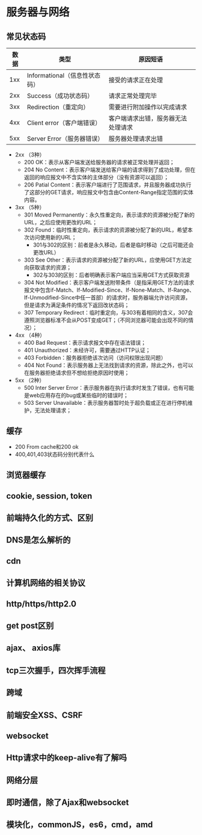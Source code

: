 # 服务器与网络
## 常见状态码
  数据|类型|原因短语
  -|-|-
  1xx	|Informational（信息性状态码）|	接受的请求正在处理
  2xx	|Success（成功状态码）|	请求正常处理完毕
  3xx	|Redirection（重定向）|	需要进行附加操作以完成请求
  4xx	|Client error（客户端错误）|	客户端请求出错，服务器无法处理请求
  5xx	|Server Error（服务器错误）|	服务器处理请求出错

  * 2xx （3种）
    * 200 OK：表示从客户端发送给服务器的请求被正常处理并返回；
    * 204 No Content：表示客户端发送给客户端的请求得到了成功处理，但在返回的响应报文中不含实体的主体部分（没有资源可以返回）；
    * 206 Patial Content：表示客户端进行了范围请求，并且服务器成功执行了这部分的GET请求，响应报文中包含由Content-Range指定范围的实体内容。
  * 3xx （5种）
    * 301 Moved Permanently：永久性重定向，表示请求的资源被分配了新的URL，之后应使用更改的URL；
    * 302 Found：临时性重定向，表示请求的资源被分配了新的URL，希望本次访问使用新的URL；
      * 301与302的区别：前者是永久移动，后者是临时移动（之后可能还会更改URL）
    * 303 See Other：表示请求的资源被分配了新的URL，应使用GET方法定向获取请求的资源；
      * 302与303的区别：后者明确表示客户端应当采用GET方式获取资源
    * 304 Not Modified：表示客户端发送附带条件（是指采用GET方法的请求报文中包含if-Match、If-Modified-Since、If-None-Match、If-Range、If-Unmodified-Since中任一首部）的请求时，服务器端允许访问资源，但是请求为满足条件的情况下返回改状态码；
    * 307 Temporary Redirect：临时重定向，与303有着相同的含义，307会遵照浏览器标准不会从POST变成GET；（不同浏览器可能会出现不同的情况）；
  * 4xx （4种）
    * 400 Bad Request：表示请求报文中存在语法错误；
    * 401 Unauthorized：未经许可，需要通过HTTP认证；
    * 403 Forbidden：服务器拒绝该次访问（访问权限出现问题）
    * 404 Not Found：表示服务器上无法找到请求的资源，除此之外，也可以在服务器拒绝请求但不想给拒绝原因时使用；
  * 5xx （2种）
    * 500 Inter Server Error：表示服务器在执行请求时发生了错误，也有可能是web应用存在的bug或某些临时的错误时；
    * 503 Server Unavailable：表示服务器暂时处于超负载或正在进行停机维护，无法处理请求；
## 缓存
* 200 From cache和200 ok
* 400,401,403状态码分别代表什么
## 浏览器缓存
## cookie, session, token
## 前端持久化的方式、区别
## DNS是怎么解析的
## cdn
## 计算机网络的相关协议
## http/https/http2.0
## get post区别
## ajax、 axios库
## tcp三次握手，四次挥手流程
## 跨域
## 前端安全XSS、CSRF
## websocket
## Http请求中的keep-alive有了解吗
## 网络分层
## 即时通信，除了Ajax和websocket
## 模块化，commonJS，es6，cmd，amd
